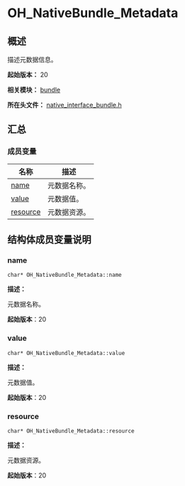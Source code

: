 # OH_NativeBundle_Metadata

## 概述

描述元数据信息。

**起始版本：** 20

**相关模块：** [bundle](_bundle.md)

**所在头文件：** [native_interface_bundle.h](native__interface__bundle.md)

## 汇总

### 成员变量

| 名称 | 描述 |
| -------- | -------- |
| [name](#name) | 元数据名称。 |
| [value](#value) | 元数据值。 |
| [resource](#resource) | 元数据资源。 |

## 结构体成员变量说明

### name

```
char* OH_NativeBundle_Metadata::name
```

**描述：**

元数据名称。

**起始版本**：20

### value

```
char* OH_NativeBundle_Metadata::value
```

**描述：**

元数据值。

**起始版本**：20

### resource

```
char* OH_NativeBundle_Metadata::resource
```

**描述：**

元数据资源。

**起始版本**：20